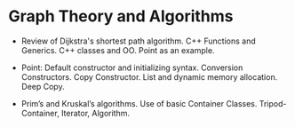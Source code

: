 
# Graph Theory and Algorithms
* Review of Dijkstra's shortest path algorithm. C++ Functions and Generics. C++ classes and OO. Point as an example.

* Point: Default constructor and initializing syntax. Conversion Constructors. Copy Constructor. List and dynamic memory allocation. Deep Copy.

* Prim’s and Kruskal’s algorithms. Use of basic Container Classes. Tripod-Container, Iterator, Algorithm.
